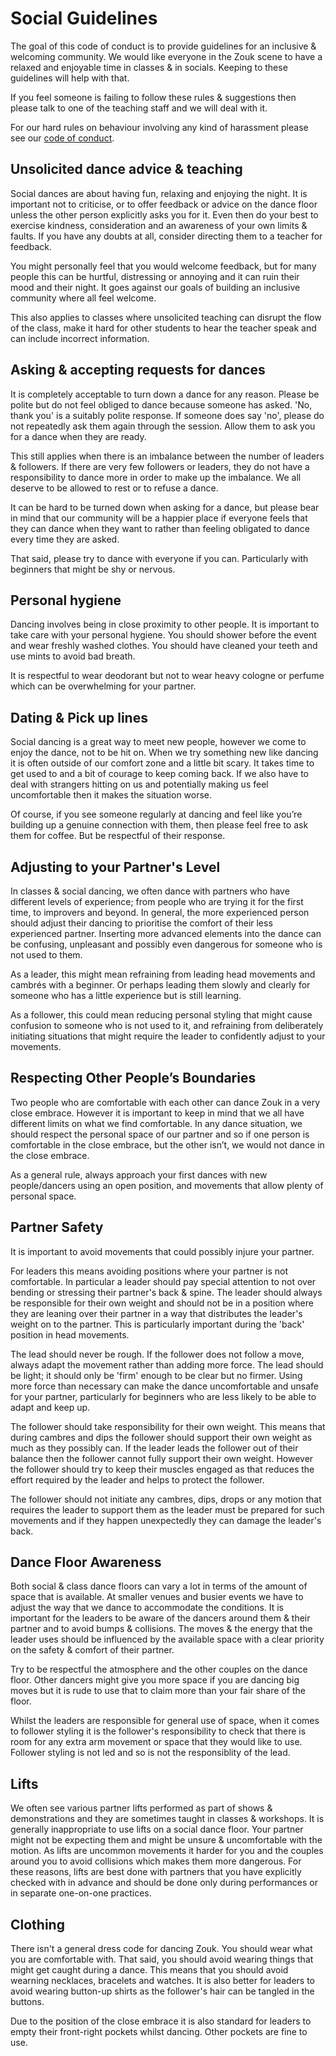 
# Social Guidelines

The goal of this code of conduct is to provide guidelines for an inclusive & welcoming community. We
would like everyone in the Zouk scene to have a relaxed and enjoyable time in classes & in socials.
Keeping to these guidelines will help with that.

If you feel someone is failing to follow these rules & suggestions then please talk to one of the
teaching staff and we will deal with it.

For our hard rules on behaviour involving any kind of harassment please see our [code of
conduct](https://github.com/michaeljones/dance-code-of-conduct/blob/master/Code.md).


## Unsolicited dance advice & teaching

Social dances are about having fun, relaxing and enjoying the night. It is important not to
criticise, or to offer feedback or advice on the dance floor unless the other person explicitly asks
you for it. Even then do your best to exercise kindness, consideration and an awareness of your own
limits & faults. If you have any doubts at all, consider directing them to a teacher for feedback.

You might personally feel that you would welcome feedback, but for many people this can be hurtful,
distressing or annoying and it can ruin their mood and their night. It goes against our goals of
building an inclusive community where all feel welcome.

This also applies to classes where unsolicited teaching can disrupt the flow of the class, make it
hard for other students to hear the teacher speak and can include incorrect information.


## Asking & accepting requests for dances

It is completely acceptable to turn down a dance for any reason. Please be polite but do not feel
obliged to dance because someone has asked. 'No, thank you' is a suitably polite response. If
someone does say 'no', please do not repeatedly ask them again through the session. Allow them to
ask you for a dance when they are ready.

This still applies when there is an imbalance between the number of leaders & followers. If there
are very few followers or leaders, they do not have a responsibility to dance more in order to make
up the imbalance. We all deserve to be allowed to rest or to refuse a dance.

It can be hard to be turned down when asking for a dance, but please bear in mind that our community
will be a happier place if everyone feels that they can dance when they want to rather than feeling
obligated to dance every time they are asked. 

That said, please try to dance with everyone if you can. Particularly with beginners that might be
shy or nervous.


## Personal hygiene

Dancing involves being in close proximity to other people. It is important to take care with your
personal hygiene. You should shower before the event and wear freshly washed clothes. You should
have cleaned your teeth and use mints to avoid bad breath.

It is respectful to wear deodorant but not to wear heavy cologne or perfume which can be
overwhelming for your partner.


## Dating & Pick up lines

Social dancing is a great way to meet new people, however we come to enjoy the dance, not to be hit
on. When we try something new like dancing it is often outside of our comfort zone and a little bit
scary. It takes time to get used to and a bit of courage to keep coming back. If we also have to
deal with strangers hitting on us and potentially making us feel uncomfortable then it makes the
situation worse. 

Of course, if you see someone regularly at dancing and feel like you’re building up a genuine
connection with them, then please feel free to ask them for coffee. But be respectful of their
response.


## Adjusting to your Partner's Level

In classes & social dancing, we often dance with partners who have different levels of experience;
from people who are trying it for the first time, to improvers and beyond. In general, the more
experienced person should adjust their dancing to prioritise the comfort of their less experienced
partner. Inserting more advanced elements into the dance can be confusing, unpleasant and possibly
even dangerous for someone who is not used to them.

As a leader, this might mean refraining from leading head movements and cambrés with a beginner. Or
perhaps leading them slowly and clearly for someone who has a little experience but is still
learning.

As a follower, this could mean reducing personal styling that might cause confusion to someone who
is not used to it, and refraining from deliberately initiating situations that might require the
leader to confidently adjust to your movements.


## Respecting Other People’s Boundaries

Two people who are comfortable with each other can dance Zouk in a very close embrace. However it is
important to keep in mind that we all have different limits on what we find comfortable. In any
dance situation, we should respect the personal space of our partner and so if one person is
comfortable in the close embrace, but the other isn’t, we would not dance in the close embrace.

As a general rule, always approach your first dances with new people/dancers using an open position,
and movements that allow plenty of personal space.


## Partner Safety

It is important to avoid movements that could possibly injure your partner.

For leaders this means avoiding positions where your partner is not comfortable. In particular a
leader should pay special attention to not over bending or stressing their partner's back & spine.
The leader should always be responsible for their own weight and should not be in a position where
they are leaning over their partner in a way that distributes the leader's weight on to the partner.
This is particularly important during the 'back' position in head movements.

The lead should never be rough. If the follower does not follow a move, always adapt the
movement rather than adding more force. The lead should be light; it should only be 'firm' enough
to be clear but no firmer. Using more force than necessary can make the dance uncomfortable and
unsafe for your partner, particularly for beginners who are less likely to be able to adapt and keep
up.

The follower should take responsibility for their own weight. This means that during cambres and
dips the follower should support their own weight as much as they possibly can. If the leader leads
the follower out of their balance then the follower cannot fully support their own weight.  However
the follower should try to keep their muscles engaged as that reduces the effort required by the
leader and helps to protect the follower.

The follower should not initiate any cambres, dips, drops or any motion that requires the leader to
support them as the leader must be prepared for such movements and if they happen unexpectedly they
can damage the leader's back.


## Dance Floor Awareness

Both social & class dance floors can vary a lot in terms of the amount of space that is available.
At smaller venues and busier events we have to adjust the way that we dance to accommodate the
conditions. It is important for the leaders to be aware of the dancers around them & their partner
and to avoid bumps & collisions. The moves & the energy that the leader uses should be influenced by
the available space with a clear priority on the safety & comfort of their partner.

Try to be respectful the atmosphere and the other couples on the dance floor. Other dancers might
give you more space if you are dancing big moves but it is rude to use that to claim more than your
fair share of the floor.

Whilst the leaders are responsible for general use of space, when it comes to follower styling it is
the follower's responsibility to check that there is room for any extra arm movement or space that
they would like to use. Follower styling is not led and so is not the responsiblity of the lead.


## Lifts

We often see various partner lifts performed as part of shows & demonstrations and they are
sometimes taught in classes & workshops. It is generally inappropriate to use lifts on a social
dance floor. Your partner might not be expecting them and might be unsure & uncomfortable with the
motion.  As lifts are uncommon movements it harder for you and the couples around you to avoid
collisions which makes them more dangerous. For these reasons, lifts are best done with partners
that you have explicitly checked with in advance and should be done only during performances or in
separate one-on-one practices.


## Clothing

There isn't a general dress code for dancing Zouk. You should wear what you are comfortable with.
That said, you should avoid wearing things that might get caught during a dance. This means that you
should avoid wearning necklaces, bracelets and watches. It is also better for leaders to avoid
wearing button-up shirts as the follower's hair can be tangled in the buttons.

Due to the position of the close embrace it is also standard for leaders to empty their front-right
pockets whilst dancing. Other pockets are fine to use.

